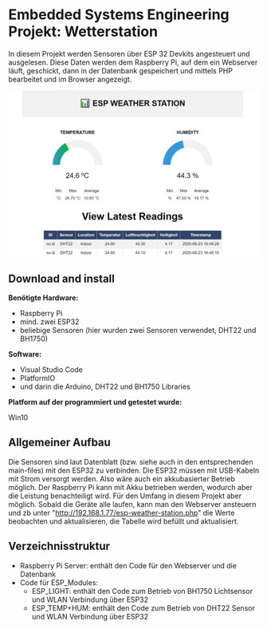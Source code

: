 # Embedded Systems Engineering Projekt: Wetterstation

In diesem Projekt werden Sensoren über ESP 32 Devkits angesteuert und ausgelesen.
Diese Daten werden dem Raspberry Pi, auf dem ein Webserver läuft, geschickt, dann
in der Datenbank gespeichert und mittels PHP bearbeitet und im Browser angezeigt.

![screen](https://github.com/shahkesh/WeatherStation/blob/master/Anzeige1.jpg)

## Download and install

**Benötigte Hardware:**

* Raspberry Pi
* mind. zwei ESP32
* beliebige Sensoren (hier wurden zwei Sensoren verwendet, DHT22 und BH1750)

**Software:**

* Visual Studio Code
* PlatformIO
* und darin die Arduino, DHT22 und BH1750 Libraries

**Platform auf der programmiert und getestet wurde:**

Win10


## Allgemeiner Aufbau

Die Sensoren sind laut Datenblatt (bzw. siehe auch in den entsprechenden main-files) mit den ESP32 zu verbinden.
Die ESP32 müssen mit USB-Kabeln mit Strom versorgt werden. Also
wäre auch ein akkubasierter Betrieb möglich. Der Raspberry Pi kann mit Akku 
betrieben werden, wodurch aber die Leistung benachteiligt wird. Für den Umfang
in diesem Projekt aber möglich.
Sobald die Geräte alle laufen, kann man den Webserver ansteuern und zb unter 
"http://192.168.1.77/esp-weather-station.php" die Werte beobachten und aktualisieren,
die Tabelle wird befüllt und aktualisiert.

## Verzeichnisstruktur

* Raspberry Pi Server:
enthält den Code für den Webserver und die Datenbank
* Code für ESP_Modules: 
  * ESP_LIGHT: enthält den Code zum Betrieb von BH1750 Lichtsensor und WLAN Verbindung über ESP32
  * ESP_TEMP+HUM: enthält den Code zum Betrieb von DHT22 Sensor und WLAN Verbindung über ESP32
